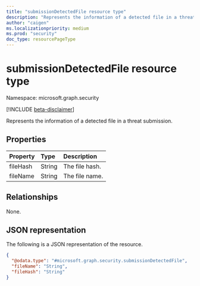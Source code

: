 ```yaml
---
title: "submissionDetectedFile resource type"
description: "Represents the information of a detected file in a threat submission"
author: "caigen"
ms.localizationpriority: medium
ms.prod: "security"
doc_type: resourcePageType
---
```


# submissionDetectedFile resource type

Namespace: microsoft.graph.security

[!INCLUDE [beta-disclaimer](../../includes/beta-disclaimer.md)]

Represents the information of a detected file in a threat submission.

## Properties
| Property | Type   | Description    |
|:---------|:-------|:---------------|
| fileHash | String | The file hash. |
| fileName | String | The file name. |

## Relationships
None.

## JSON representation
The following is a JSON representation of the resource.
<!-- {
  "blockType": "resource",
  "@odata.type": "microsoft.graph.security.submissionDetectedFile"
}
-->
``` json
{
  "@odata.type": "#microsoft.graph.security.submissionDetectedFile",
  "fileName": "String",
  "fileHash": "String"
}
```

